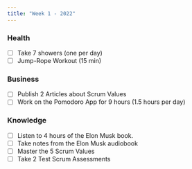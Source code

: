 ```yaml
---
title: "Week 1 - 2022"
---
```

### Health
- [ ] Take 7 showers (one per day)
- [ ] Jump-Rope Workout (15 min)

### Business
- [ ] Publish 2 Articles about Scrum Values
- [ ] Work on the Pomodoro App for 9 hours (1.5 hours per day)

### Knowledge
- [ ] Listen to 4 hours of the Elon Musk book.
- [ ] Take notes from the Elon Musk audiobook
- [ ] Master the 5 Scrum Values
- [ ] Take 2 Test Scrum Assessments 
